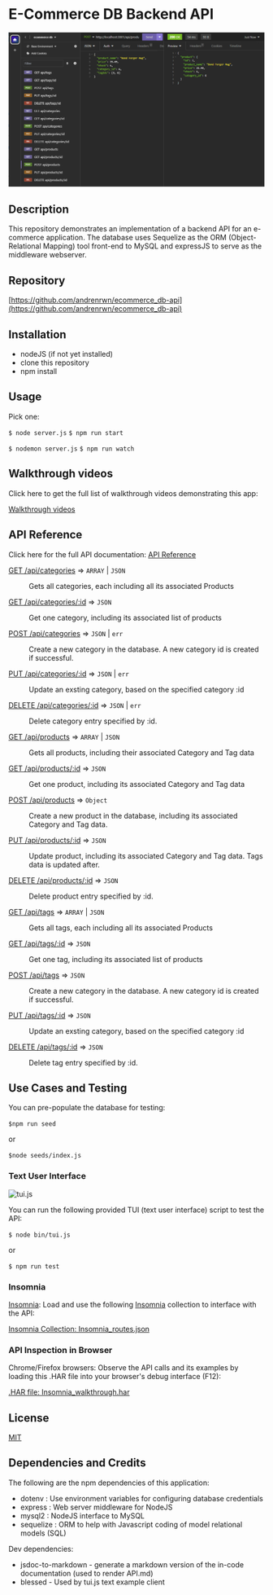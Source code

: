 # E-Commerce DB Backend API

![API output by Insomnia](img/ecommerce_db_api.png "E-Commerce DB API")

## Description

This repository demonstrates an implementation of a backend API for an e-commerce application. The database uses Sequelize as the ORM (Object-Relational Mapping) tool front-end to MySQL and expressJS to serve as the middleware webserver.


## Repository

[https://github.com/andrenrwn/ecommerce_db-api](https://github.com/andrenrwn/ecommerce_db-api)


## Installation

- nodeJS (if not yet installed)
- clone this repository
- npm install


## Usage

Pick one:

```$ node server.js```
```$ npm run start```

```$ nodemon server.js```
```$ npm run watch```


## Walkthrough videos

Click here to get the full list of walkthrough videos demonstrating this app:

[Walkthrough videos](WALKTHROUGH.md)


## API Reference

Click here for the full API documentation:
[API Reference](API.md)

<dl>
<dt><a href="API.md#GET /api/categories">GET /api/categories</a> ⇒ <code>ARRAY</code> | <code>JSON</code></dt>
<dd><p>Gets all categories, each including all its associated Products</p>
</dd>
<dt><a href="API.md#GET /api/categories/_id">GET /api/categories/:id</a> ⇒ <code>JSON</code></dt>
<dd><p>Get one category, including its associated list of products</p>
</dd>
<dt><a href="API.md#POST /api/categories">POST /api/categories</a> ⇒ <code>JSON</code> | <code>err</code></dt>
<dd><p>Create a new category in the database. A new category id is created if successful.</p>
</dd>
<dt><a href="API.md#PUT /api/categories/_id">PUT /api/categories/:id</a> ⇒ <code>JSON</code> | <code>err</code></dt>
<dd><p>Update an exsting category, based on the specified category :id</p>
</dd>
<dt><a href="API.md#DELETE /api/categories/_id">DELETE /api/categories/:id</a> ⇒ <code>JSON</code> | <code>err</code></dt>
<dd><p>Delete category entry specified by :id.</p>
</dd>
<dt><a href="API.md#GET /api/products">GET /api/products</a> ⇒ <code>ARRAY</code> | <code>JSON</code></dt>
<dd><p>Gets all products, including their associated Category and Tag data</p>
</dd>
<dt><a href="API.md#GET /api/products/_id">GET /api/products/:id</a> ⇒ <code>JSON</code></dt>
<dd><p>Get one product, including its associated Category and Tag data</p>
</dd>
<dt><a href="API.md#POST /api/products">POST /api/products</a> ⇒ <code>Object</code></dt>
<dd><p>Create a new product in the database, including its associated Category and Tag data.</p>
</dd>
<dt><a href="API.md#PUT /api/products/_id">PUT /api/products/:id</a> ⇒ <code>JSON</code></dt>
<dd><p>Update product, including its associated Category and Tag data. Tags data is updated after.</p>
</dd>
<dt><a href="API.md#DELETE /api/products/_id">DELETE /api/products/:id</a> ⇒ <code>JSON</code></dt>
<dd><p>Delete product entry specified by :id.</p>
</dd>
<dt><a href="API.md#GET /api/tags">GET /api/tags</a> ⇒ <code>ARRAY</code> | <code>JSON</code></dt>
<dd><p>Gets all tags, each including all its associated Products</p>
</dd>
<dt><a href="API.md#GET /api/tags/_id">GET /api/tags/:id</a> ⇒ <code>JSON</code></dt>
<dd><p>Get one tag, including its associated list of products</p>
</dd>
<dt><a href="API.md#POST /api/tags">POST /api/tags</a> ⇒ <code>JSON</code></dt>
<dd><p>Create a new category in the database. A new category id is created if successful.</p>
</dd>
<dt><a href="API.md#PUT /api/tags/_id">PUT /api/tags/:id</a> ⇒ <code>JSON</code></dt>
<dd><p>Update an exsting category, based on the specified category :id</p>
</dd>
<dt><a href="API.md#DELETE /api/tags/_id">DELETE /api/tags/:id</a> ⇒ <code>JSON</code></dt>
<dd><p>Delete tag entry specified by :id.</p>
</dd>
</dl>


## Use Cases and Testing

You can pre-populate the database for testing:

```$npm run seed```

or

```$node seeds/index.js```

### Text User Interface

![tui.js](img/ecommerce_db_tui.png "E-Commerce DB TUI")

You can run the following provided TUI (text user interface) script to test the API:

```$ node bin/tui.js```

or 

```$ npm run test```


### Insomnia

[Insomnia](https://insomnia.rest/): Load and use the following [Insomnia](https://insomnia.rest/) collection to interface with the API:

[Insomnia Collection: Insomnia_routes.json](test/Insomnia_routes.json)

### API Inspection in Browser

Chrome/Firefox browsers: Observe the API calls and its examples by loading this .HAR file into your browser's debug interface (F12):

[.HAR file: Insomnia_walkthrough.har](test/Insomnia_walkthrough.har)

## License

[MIT](LICENSE)

## Dependencies and Credits

The following are the npm dependencies of this application:

- dotenv    : Use environment variables for configuring database credentials
- express   : Web server middleware for NodeJS
- mysql2    : NodeJS interface to MySQL
- sequelize : ORM to help with Javascript coding of model relational models (SQL)

Dev dependencies: 

- jsdoc-to-markdown - generate a markdown version of the in-code documentation (used to render API.md)
- blessed           - Used by tui.js text example client


